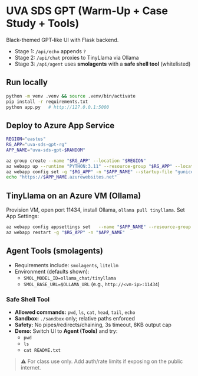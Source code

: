 # UVA SDS GPT (Warm-Up + Case Study + Tools)

Black-themed GPT-like UI with Flask backend.
- Stage 1: `/api/echo` appends `?`
- Stage 2: `/api/chat` proxies to TinyLlama via Ollama
- Stage 3: `/api/agent` uses **smolagents** with a **safe shell tool** (whitelisted)

## Run locally
```bash
python -m venv .venv && source .venv/bin/activate
pip install -r requirements.txt
python app.py   # http://127.0.0.1:5000
```

## Deploy to Azure App Service
```bash
REGION="eastus"
RG_APP="uva-sds-gpt-rg"
APP_NAME="uva-sds-gpt-$RANDOM"

az group create --name "$RG_APP" --location "$REGION"
az webapp up --runtime "PYTHON:3.11" --resource-group "$RG_APP" --location "$REGION" --name "$APP_NAME"
az webapp config set -g "$RG_APP" -n "$APP_NAME" --startup-file "gunicorn app:app --bind=0.0.0.0:\$PORT"
echo "https://$APP_NAME.azurewebsites.net"
```

## TinyLlama on an Azure VM (Ollama)
Provision VM, open port 11434, install Ollama, `ollama pull tinyllama`. Set App Settings:
```bash
az webapp config appsettings set   --name "$APP_NAME" --resource-group "$RG_APP"   --settings OLLAMA_URL="http://$VM_PUBLIC_IP:11434" OLLAMA_MODEL="tinyllama"
az webapp restart -g "$RG_APP" -n "$APP_NAME"
```

## Agent Tools (smolagents)
- Requirements include: `smolagents`, `litellm`
- Environment (defaults shown):
  - `SMOL_MODEL_ID=ollama_chat/tinyllama`
  - `SMOL_BASE_URL=$OLLAMA_URL`  (e.g., `http://<vm-ip>:11434`)

### Safe Shell Tool
- **Allowed commands:** `pwd`, `ls`, `cat`, `head`, `tail`, `echo`
- **Sandbox:** `./sandbox` only; relative paths enforced
- **Safety:** No pipes/redirects/chaining, 3s timeout, 8KB output cap
- **Demo:** Switch UI to **Agent (Tools)** and try:
  - `pwd`
  - `ls`
  - `cat README.txt`

> ⚠️ For class use only. Add auth/rate limits if exposing on the public internet.

